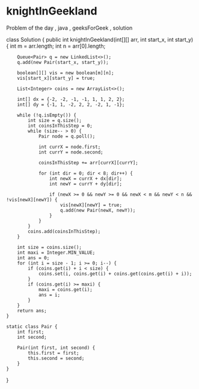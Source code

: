 # knightInGeekland
Problem of the day , java , geeksForGeek ,  solution 


class Solution {
    public int knightInGeekland(int[][] arr, int start_x, int start_y) {
        int m = arr.length;
        int n = arr[0].length;
        
        Queue<Pair> q = new LinkedList<>();
        q.add(new Pair(start_x, start_y));
        
        boolean[][] vis = new boolean[m][n];
        vis[start_x][start_y] = true;
        
        List<Integer> coins = new ArrayList<>();
        
        int[] dx = {-2, -2, -1, -1, 1, 1, 2, 2};
        int[] dy = {-1, 1, -2, 2, 2, -2, 1, -1};
        
        while (!q.isEmpty()) {
            int size = q.size();
            int coinsInThisStep = 0;
            while (size-- > 0) {
                Pair node = q.poll();
                
                int currX = node.first;
                int currY = node.second;
                
                coinsInThisStep += arr[currX][currY];
                
                for (int dir = 0; dir < 8; dir++) {
                    int newX = currX + dx[dir];
                    int newY = currY + dy[dir];
                    
                    if (newX >= 0 && newY >= 0 && newX < m && newY < n && !vis[newX][newY]) {
                        vis[newX][newY] = true;
                        q.add(new Pair(newX, newY));
                    }
                }
            }
            coins.add(coinsInThisStep);
        }
        
        int size = coins.size();
        int maxi = Integer.MIN_VALUE;
        int ans = 0;
        for (int i = size - 1; i >= 0; i--) {
            if (coins.get(i) + i < size) {
                coins.set(i, coins.get(i) + coins.get(coins.get(i) + i));
            }
            if (coins.get(i) >= maxi) {
                maxi = coins.get(i);
                ans = i;
            }
        }
        return ans;
    }
    
    static class Pair {
        int first;
        int second;
        
        Pair(int first, int second) {
            this.first = first;
            this.second = second;
        }
    }
} 
